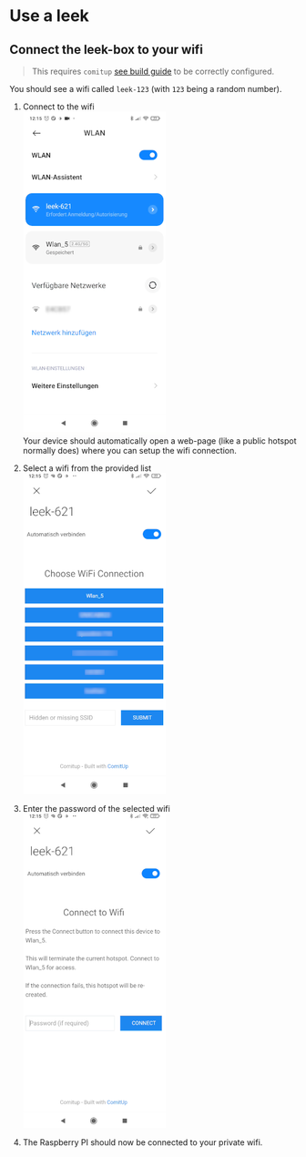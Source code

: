 # Use a leek

## Connect the leek-box to your wifi

> This requires `comitup` [see build guide](Build.md) to be correctly configured.

You should see a wifi called `leek-123` (with `123` being a random number).

1. Connect to the wifi\
![](images/comitup-enter-wifi.png)\
Your device should automatically open a web-page (like a public hotspot normally does) where you can setup the wifi connection.

1. Select a wifi from the provided list\
![](images/comitup-choose-wifi.png)

1. Enter the password of the selected wifi\
![](images/comitup-enter-password.png)

1. The Raspberry PI should now be connected to your private wifi.